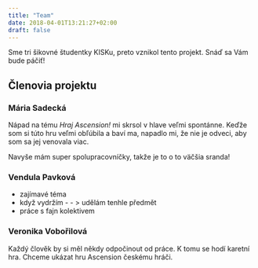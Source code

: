 ```yaml
---
title: "Team"
date: 2018-04-01T13:21:27+02:00
draft: false
---
```

Sme tri šikovné študentky KISKu, preto vznikol tento projekt. Snáď sa Vám bude páčiť!

## Členovia projektu

### Mária Sadecká

Nápad na tému *Hraj Ascension!* mi skrsol v hlave veľmi spontánne. 
Keďže som si túto hru veľmi obľúbila a baví ma, napadlo mi, že nie je odveci, aby som sa jej venovala viac.

Navyše mám super spolupracovníčky, takže je to o to väčšia sranda!

### Vendula Pavková

* zajímavé téma
* když vydržím - - > udělám tenhle předmět
* práce s fajn kolektivem

### Veronika Vobořilová

Každý člověk by si měl někdy odpočinout od práce. K tomu se hodí karetní hra. Chceme ukázat hru Ascension českému hráči.
